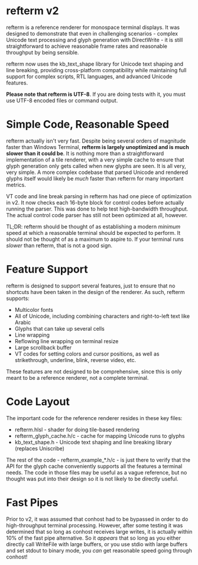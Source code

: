 # refterm v2

refterm is a reference renderer for monospace terminal displays.  It was designed to demonstrate that even in challenging scenarios - complex Unicode text processing and glyph generation with DirectWrite - it is still straightforward to achieve reasonable frame rates and reasonable throughput by being sensible.

refterm now uses the kb_text_shape library for Unicode text shaping and line breaking, providing cross-platform compatibility while maintaining full support for complex scripts, RTL languages, and advanced Unicode features.

__Please note that refterm is UTF-8__.  If you are doing tests with it, you must use UTF-8 encoded files or command output.

# Simple Code, Reasonable Speed

refterm actually isn't very fast.  Despite being several orders of magnitude faster than Windows Terminal, __refterm is largely unoptimized and is much slower than it could be__.  It is nothing more than a straightforward implementation of a tile renderer, with a very simple cache to ensure that glyph generation only gets called when new glyphs are seen.  It is all very, very simple.  A more complex codebase that parsed Unicode and rendered glyphs itself would likely be _much_ faster than refterm for many important metrics.

VT code and line break parsing in refterm has had one piece of optimization in v2.  It now checks each 16-byte block for control codes before actually running the parser.  This was done to help test high-bandwidth throughput.  The actual control code parser has still not been optimized at all, however.

TL;DR: refterm should be thought of as establishing a modern _minimum_ speed at which a reasonable terminal should be expected to perform.  It should not be thought of as a maximum to aspire to.  If your terminal runs _slower_ than refterm, that is not a good sign.

# Feature Support

refterm is designed to support several features, just to ensure that no shortcuts have been taken in the design of the renderer.  As such, refterm supports:

* Multicolor fonts
* All of Unicode, including combining characters and right-to-left text like Arabic
* Glyphs that can take up several cells
* Line wrapping
* Reflowing line wrapping on terminal resize
* Large scrollback buffer
* VT codes for setting colors and cursor positions, as well as strikethrough, underline, blink, reverse video, etc.

These features are not designed to be comprehensive, since this is only meant to be a reference renderer, not a complete terminal.

# Code Layout

The important code for the reference renderer resides in these key files:

* refterm.hlsl - shader for doing tile-based rendering
* refterm_glyph_cache.h/c - cache for mapping Unicode runs to glyphs
* kb_text_shape.h - Unicode text shaping and line breaking library (replaces Uniscribe)

The rest of the code - refterm_example_*.h/c - is just there to verify that the API for the glyph cache conveniently supports all the features a terminal needs.  The code in those files may be useful as a vague reference, but no thought was put into their design so it is not likely to be directly useful.

# Fast Pipes

Prior to v2, it was assumed that conhost had to be bypassed in order to do high-throughput terminal processing.  However, after some testing it was determined that so long as conhost receives large writes, it is actually within 10% of the fast pipe alternative.  So it _appears_ that so long as you either directly call WriteFile with large buffers, or you use stdio with large buffers and set stdout to binary mode, you _can_ get reasonable speed going through conhost!

